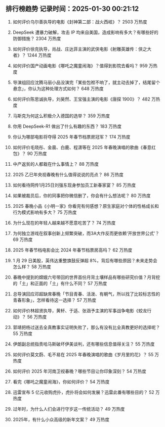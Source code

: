 
## 排行榜趋势 记录时间：2025-01-30 00:21:12
  
  1. 如何评价乌尔善执导的电影《封神第二部：战火西岐》？ 2503 万热度
    
  2. DeepSeek 遭暴力破解，攻击 IP 均来自美国，造成影响有多大？有哪些好的防御措施？ 2304 万热度
    
  3. 如何评价徐克执导，肖战、庄达菲主演的武侠电影《射雕英雄传：侠之大者》？ 1244 万热度
    
  4. 如何评价国产动画电影《哪吒之魔童闹海》？值得到影院去看吗？ 959 万热度
    
  5. 导演组回应沈腾马丽小品没演完「某些包袱不响了，就主动去掉了，结尾留个悬念」，你认为这种处理方式如何？ 648 万热度
    
  6. 如何评价陈思诚执导，刘昊然、王宝强主演的电影《唐探 1900》？ 482 万热度
    
  7. 马斯克为何这么积极介入德国的选举？ 359 万热度
    
  8. 你用 DeepSeek-R1 做出了什么有趣的东西？ 183 万热度
    
  9. 你认为哪部电影将夺得 2025 年春节档票房冠军？ 174 万热度
    
  10. 如何评价毛晓彤、金晨、白鹿、程潇等在 2025 年春晚演唱的歌曲《春意红包》？ 90 万热度
    
  11. 中产返贫的人都栽在什么事情上？ 88 万热度
    
  12. 2025 乙巳年央视春晚有什么值得说说的亮点？ 86 万热度
    
  13. 如何看待网传1月25日刘强东现身参加员工新春家宴？ 85 万热度
    
  14. 如果被裁员后，你的同事把你微信删了，你会有什么想法呢？ 80 万热度
    
  15. 2025 春晚小品《小明一家》你看完有何感想？原生家庭对个体的性格成长和行为模式影响有多大？ 75 万热度
    
  16. 为什么现在的年轻人越来越不愿意吃苦了？ 74 万热度
    
  17. 为何独立游戏在叙事创新上频繁突破，而3A大作反而更依赖‘开放世界公式’？ 69 万热度
    
  18. 2025 年春节档电影会比 2024 年春节档票房高吗？ 62 万热度
    
  19. 1 月 29 日美股，英伟达重整旗鼓反弹超 8%，背后有哪些原因？未来走势会怎么样？ 58 万热度
    
  20. 春晚中提到的嫦娥六号带回的世界首份月背土壤样品有哪些研究价值？月背挖的「土」和正面的「土」有什么不同？ 57 万热度
    
  21. 总导演回应邓超缺席春晚「节目青春、活泼、有朝气，所以找了比较标志性的青春形象」，怎样看待这一选择？ 57 万热度
    
  22. 如何评价林超贤执导，黄轩、于适、张涵予主演的军事战争电影《蛟龙行动》？ 56 万热度
    
  23. 郭靖把杨过送去全真教事实证明失败了，那么有没有比全真教更好的选择呢？ 55 万热度
    
  24. 伊朗副总统指责哈马斯破坏伊美谈判，还有哪些信息值得关注？ 55 万热度
    
  25. 如何评价莫文蔚、毛不易在 2025 年春晚演唱的歌曲《岁月里的花》？ 55 万热度
    
  26. 如何评价 2025 年河南卫视春晚？哪些节目让你印象深刻？ 54 万热度
    
  27. 看完《哪吒之魔童闹海》，你如何评价？ 54 万热度
    
  28. 迅雷宣布 5 亿元收购虎扑，虎扑将会如何发展？迅雷此番有哪些目的？ 52 万热度
    
  29. 过年时，为什么人们会进行守岁这一传统活动？ 49 万热度
    
  30. 2025年，有什么小众高级的新年文案？ 49 万热度
    